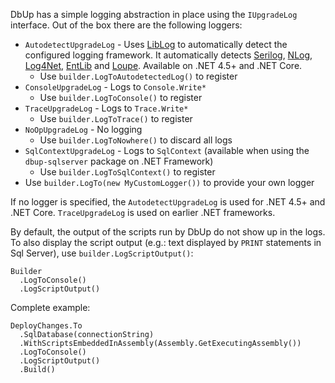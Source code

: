 DbUp has a simple logging abstraction in place using the `IUpgradeLog` interface. Out of the box there are the following loggers:

* `AutodetectUpgradeLog` - Uses [LibLog](https://github.com/damianh/LibLog) to automatically detect the configured logging framework. It automatically detects [Serilog](https://serilog.net/), [NLog](http://nlog-project.org/), [Log4Net](https://logging.apache.org/log4net/), [EntLib](https://msdn.microsoft.com/en-us/library/ff648951.aspx) and [Loupe](https://onloupe.com/). Available on .NET 4.5+ and .NET Core.
    - Use `builder.LogToAutodetectedLog()` to register
* `ConsoleUpgradeLog` - Logs to `Console.Write*`
    - Use `builder.LogToConsole()` to register
* `TraceUpgradeLog` - Logs to `Trace.Write*`
    - Use `builder.LogToTrace()` to register
* `NoOpUpgradeLog` - No logging
    - Use `builder.LogToNowhere()` to discard all logs
* `SqlContextUpgradeLog` - Logs to `SqlContext` (available when using the `dbup-sqlserver` package on .NET Framework)
    - Use `builder.LogToSqlContext()` to register
* Use `builder.LogTo(new MyCustomLogger())` to provide your own logger

If no logger is specified, the `AutodetectUpgradeLog` is used for .NET 4.5+ and .NET Core. `TraceUpgradeLog` is used on earlier .NET frameworks.

By default, the output of the scripts run by DbUp do not show up in the logs. To also display the script output (e.g.: text displayed by `PRINT` statements in Sql Server), use `builder.LogScriptOutput()`:

    Builder
      .LogToConsole()
      .LogScriptOutput()

Complete example:

    DeployChanges.To
      .SqlDatabase(connectionString)
      .WithScriptsEmbeddedInAssembly(Assembly.GetExecutingAssembly())
      .LogToConsole()
      .LogScriptOutput()
      .Build()


